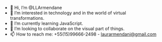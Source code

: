 - 👋 Hi, I’m @LLArmendane
- 👀 I’m interested in technology and in the world of virtual transformations.
- 🌱 I’m currently learning JavaScript.
- 💞️ I’m looking to collaborate on the visual part of things.
- 📫 How to reach me: +55(15)99666-2498 - laurarmendani@gmail.com

<!---
LLArmendane/LLArmendane is a ✨ special ✨ repository because its `README.md` (this file) appears on your GitHub profile.
You can click the Preview link to take a look at your changes.
--->
